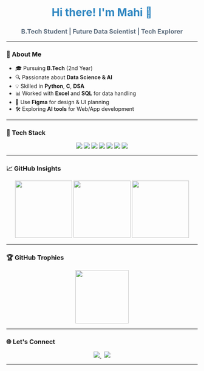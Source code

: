 <div align="center">
  <h1 style="color:#2E86C1;">Hi there! I'm <strong>Mahi</strong> 👋</h1>
  <h3 style="color:#5D6D7E;">B.Tech Student | Future Data Scientist | Tech Explorer</h3>
</div>

---

### 📌 About Me

- 🎓 Pursuing **B.Tech** (2nd Year)
- 🔍 Passionate about **Data Science & AI**
- 💡 Skilled in **Python**, **C**, **DSA**
- 📊 Worked with **Excel** and **SQL** for data handling
- 🎨 Use **Figma** for design & UI planning
- 🛠️ Exploring **AI tools** for Web/App development

---

### 🧰 Tech Stack

<div align="center">

<img src="https://img.shields.io/badge/Python-306998?style=flat-square&logo=python&logoColor=white" />
<img src="https://img.shields.io/badge/C-00599C?style=flat-square&logo=c&logoColor=white" />
<img src="https://img.shields.io/badge/Data Structures-A569BD?style=flat-square" />
<img src="https://img.shields.io/badge/SQL-336791?style=flat-square&logo=mysql&logoColor=white" />
<img src="https://img.shields.io/badge/Excel-217346?style=flat-square&logo=microsoft-excel&logoColor=white" />
<img src="https://img.shields.io/badge/Figma-FF7262?style=flat-square&logo=figma&logoColor=white" />
<img src="https://img.shields.io/badge/AI Tools-F5B041?style=flat-square" />

</div>

---

### 📈 GitHub Insights

<div align="center">

<img src="https://github-readme-stats.vercel.app/api?username=Mahi11313&show_icons=true&theme=default&hide_border=true" height="150" />
<img src="https://github-readme-stats.vercel.app/api/top-langs/?username=Mahi11313&layout=compact&theme=default&hide_border=true" height="150" />
<img src="https://streak-stats.demolab.com?user=Mahi11313&theme=default&hide_border=true&date_format=M%20j%5B,%20Y%5D" height="150" />

</div>

---

### 🏆 GitHub Trophies

<div align="center">
  <img src="https://github-profile-trophy.vercel.app/?username=Mahi11313&theme=flat&row=1&margin-w=10&margin-h=10&no-frame=true" height="140" />
</div>

---

### 🌐 Let's Connect

<div align="center">
  <a href="https://www.linkedin.com/in/mahesh-gorli-314b89344" target="_blank">
    <img src="https://img.shields.io/badge/LinkedIn-0A66C2?style=for-the-badge&logo=linkedin&logoColor=white" />
  </a>
  &nbsp;
  <a href="https://www.instagram.com/mahi_11130?igsh=MTY1dGp4N2JsenZoZw==" target="_blank">
    <img src="https://img.shields.io/badge/Instagram-E4405F?style=for-the-badge&logo=instagram&logoColor=white" />
  </a>
</div>

---

